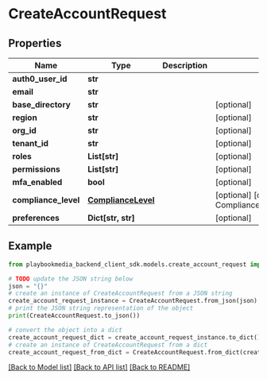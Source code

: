 # CreateAccountRequest


## Properties

Name | Type | Description | Notes
------------ | ------------- | ------------- | -------------
**auth0_user_id** | **str** |  | 
**email** | **str** |  | 
**base_directory** | **str** |  | [optional] 
**region** | **str** |  | [optional] 
**org_id** | **str** |  | [optional] 
**tenant_id** | **str** |  | [optional] 
**roles** | **List[str]** |  | [optional] 
**permissions** | **List[str]** |  | [optional] 
**mfa_enabled** | **bool** |  | [optional] 
**compliance_level** | [**ComplianceLevel**](ComplianceLevel.md) |  | [optional] [default to ComplianceLevel.UNSPECIFIED]
**preferences** | **Dict[str, str]** |  | [optional] 

## Example

```python
from playbookmedia_backend_client_sdk.models.create_account_request import CreateAccountRequest

# TODO update the JSON string below
json = "{}"
# create an instance of CreateAccountRequest from a JSON string
create_account_request_instance = CreateAccountRequest.from_json(json)
# print the JSON string representation of the object
print(CreateAccountRequest.to_json())

# convert the object into a dict
create_account_request_dict = create_account_request_instance.to_dict()
# create an instance of CreateAccountRequest from a dict
create_account_request_from_dict = CreateAccountRequest.from_dict(create_account_request_dict)
```
[[Back to Model list]](../README.md#documentation-for-models) [[Back to API list]](../README.md#documentation-for-api-endpoints) [[Back to README]](../README.md)


